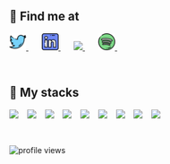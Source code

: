 ## 📌 Find me at
<p align="left">
  <a href="https://twitter.com/od_cristian" target="_blank">
    <img height="30" src="https://raw.githubusercontent.com/AbhishekMaira10/AbhishekMaira10/master/Resources/png/twitter.png?raw=true">
  </a>&nbsp;&nbsp;&nbsp;&nbsp;&nbsp;
  <a href="https://www.linkedin.com/in/cristian-eduardo-da-silva-596385197/" target="_blank">
    <img height="30" src="https://raw.githubusercontent.com/AbhishekMaira10/AbhishekMaira10/master/linkedin.png?raw=true">
  </a>&nbsp;&nbsp;&nbsp;&nbsp;&nbsp;
  <a href="https://www.instagram.com/od_cristian/" target="_blank">
    <img height="30" src="https://image.flaticon.com/icons/svg/725/725278.svg">
  </a>&nbsp;&nbsp;&nbsp;&nbsp;&nbsp;
  <a href="https://open.spotify.com/user/22pgeqb446mlg7tpixg7sla7a?si=QJivUTOwRUahvmK9K24JSw" target="_blank">
    <img height="30" src="https://raw.githubusercontent.com/AbhishekMaira10/AbhishekMaira10/master/Resources/png/spotify.png?raw=true">
  </a>&nbsp;&nbsp;&nbsp;&nbsp;&nbsp;
</p>

<p> &nbsp;&nbsp;&nbsp;&nbsp;&nbsp; </p>

## 🚀 My stacks
<p align="left">
  <img src="https://emojis.slackmojis.com/emojis/images/1599551048/10416/elephpant.png?1599551048" heigth="35" width="35">&nbsp;&nbsp;&nbsp;
  <img src="https://emojis.slackmojis.com/emojis/images/1536564516/4640/laravel.png?1536564516" heigth="35" width="35">&nbsp;&nbsp;&nbsp;
  <img src="https://emojis.slackmojis.com/emojis/images/1450441296/151/javascript.png?1450441296" heigth="35" width="35">&nbsp;&nbsp;&nbsp;
  <img src="https://emojis.slackmojis.com/emojis/images/1483052921/1537/vue.png?1483052921" heigth="35" width="35">&nbsp;&nbsp;&nbsp;
  <img src="https://emojis.slackmojis.com/emojis/images/1536564030/4639/jquery.png?1536564030" heigth="35" width="35">&nbsp;&nbsp;&nbsp;
  <img src="https://emojis.slackmojis.com/emojis/images/1533423362/4417/flutter.png?1533423362" heigth="35" width="35">&nbsp;&nbsp;&nbsp;
  <img src="https://emojis.slackmojis.com/emojis/images/1535719209/4570/dartlang.png?1535719209" heigth="35" width="35">&nbsp;&nbsp;&nbsp;
  <img src="https://emojis.slackmojis.com/emojis/images/1533733488/4439/mysql.png?1533733488" heigth="35" width="35">&nbsp;&nbsp;&nbsp;
  <img src="https://emojis.slackmojis.com/emojis/images/1588895440/8944/vscode.png?1588895440" heigth="35" width="35">&nbsp;&nbsp;&nbsp;
</p>

<p> &nbsp;&nbsp;&nbsp;&nbsp;&nbsp; </p>

<p align="left">
  <img src="https://gpvc.arturio.dev/cristianslv" alt="profile views">
</p>

<!--
**odCristian/odCristian** is a ✨ _special_ ✨ repository because its `README.md` (this file) appears on your GitHub profile.

Here are some ideas to get you started:

- 🔭 I’m currently working on ...
- 🌱 I’m currently learning ...
- 👯 I’m looking to collaborate on ...
- 🤔 I’m looking for help with ...
- 💬 Ask me about ...
- 📫 How to reach me: ...
- 😄 Pronouns: ...
- ⚡ Fun fact: ...
-->

